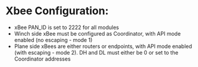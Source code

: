 # Xbee Configuration:

* xBee PAN_ID is set to 2222 for all modules
* Winch side xBee must be configured as Coordinator, with API mode enabled (no escaping - mode 1)
* Plane side xBees are either routers or endpoints, with API mode enabled (with escaping - mode 2). DH and DL must either be 0 or set to the Coordinator addresses
